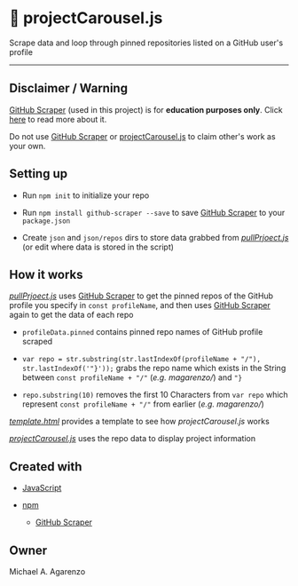 # &#127904; projectCarousel.js

Scrape data and loop through pinned repositories listed on a GitHub user's profile

---

## Disclaimer / Warning

[GitHub Scraper](https://github.com/nelsonic/github-scraper) (used in this project) is for **education purposes only**. Click [here](https://github.com/nelsonic/github-scraper) to read more about it.

Do not use [GitHub Scraper](https://github.com/nelsonic/github-scraper) or [projectCarousel.js](https://github.com/magarenzo/projectCarousel.js) to claim other's work as your own.

## Setting up

* Run `npm init` to initialize your repo

* Run `npm install github-scraper --save` to save [GitHub Scraper](https://github.com/nelsonic/github-scraper) to your `package.json`

* Create `json` and `json/repos` dirs to store data grabbed from *[pullPrjoect.js](https://github.com/magarenzo/projectCarousel.js/blob/master/scripts/pullProjects.js)*  (or edit where data is stored in the script)

## How it works

*[pullPrjoect.js](https://github.com/magarenzo/projectCarousel.js/blob/master/scripts/pullProjects.js)* uses [GitHub Scraper](https://github.com/nelsonic/github-scraper) to get the pinned repos of the GitHub profile you specify in `const profileName`, and then uses [GitHub Scraper](https://github.com/nelsonic/github-scraper) again to get the data of each repo

* `profileData.pinned` contains pinned repo names of GitHub profile scraped

* `var repo = str.substring(str.lastIndexOf(profileName + "/"), str.lastIndexOf('"}'));` grabs the repo name which exists in the String between `const profileName + "/"` (*e.g. magarenzo/*) and `"}`

* `repo.substring(10)` removes the first 10 Characters from `var repo` which represent `const profileName + "/"` from earlier (*e.g. magarenzo/*)

*[template.html](https://github.com/magarenzo/projectCarousel.js/blob/master/scripts/template.html)* provides a template to see how *projectCarousel.js* works

*[projectCarousel.js](https://github.com/magarenzo/projectCarousel.js/blob/master/scripts/projectCarousel.js)* uses the repo data to display project information

## Created with

* [JavaScript](https://www.javascript.com/)

* [npm](https://www.npmjs.com/)

  * [GitHub Scraper](https://github.com/nelsonic/github-scraper)

## Owner

Michael A. Agarenzo
